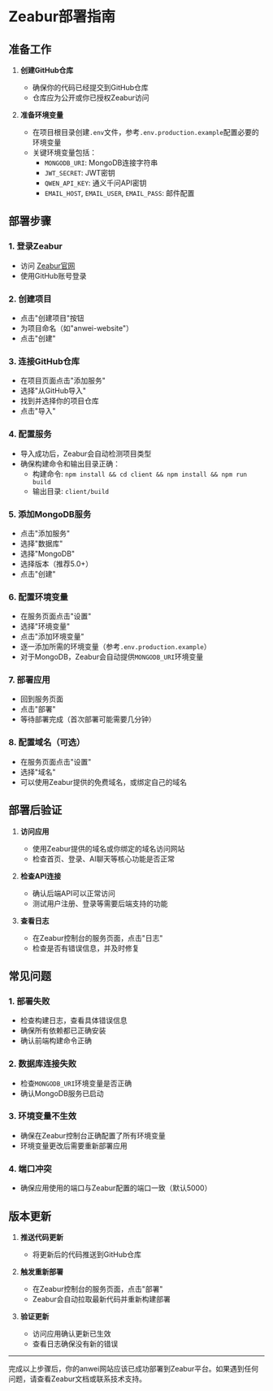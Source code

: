 # Zeabur部署指南

## 准备工作

1. **创建GitHub仓库**
   - 确保你的代码已经提交到GitHub仓库
   - 仓库应为公开或你已授权Zeabur访问

2. **准备环境变量**
   - 在项目根目录创建`.env`文件，参考`.env.production.example`配置必要的环境变量
   - 关键环境变量包括：
     - `MONGODB_URI`: MongoDB连接字符串
     - `JWT_SECRET`: JWT密钥
     - `QWEN_API_KEY`: 通义千问API密钥
     - `EMAIL_HOST`, `EMAIL_USER`, `EMAIL_PASS`: 邮件配置

## 部署步骤

### 1. 登录Zeabur
- 访问 [Zeabur官网](https://zeabur.com/)
- 使用GitHub账号登录

### 2. 创建项目
- 点击"创建项目"按钮
- 为项目命名（如"anwei-website"）
- 点击"创建"

### 3. 连接GitHub仓库
- 在项目页面点击"添加服务"
- 选择"从GitHub导入"
- 找到并选择你的项目仓库
- 点击"导入"

### 4. 配置服务
- 导入成功后，Zeabur会自动检测项目类型
- 确保构建命令和输出目录正确：
  - 构建命令: `npm install && cd client && npm install && npm run build`
  - 输出目录: `client/build`

### 5. 添加MongoDB服务
- 点击"添加服务"
- 选择"数据库"
- 选择"MongoDB"
- 选择版本（推荐5.0+）
- 点击"创建"

### 6. 配置环境变量
- 在服务页面点击"设置"
- 选择"环境变量"
- 点击"添加环境变量"
- 逐一添加所需的环境变量（参考`.env.production.example`）
- 对于MongoDB，Zeabur会自动提供`MONGODB_URI`环境变量

### 7. 部署应用
- 回到服务页面
- 点击"部署"
- 等待部署完成（首次部署可能需要几分钟）

### 8. 配置域名（可选）
- 在服务页面点击"设置"
- 选择"域名"
- 可以使用Zeabur提供的免费域名，或绑定自己的域名

## 部署后验证

1. **访问应用**
   - 使用Zeabur提供的域名或你绑定的域名访问网站
   - 检查首页、登录、AI聊天等核心功能是否正常

2. **检查API连接**
   - 确认后端API可以正常访问
   - 测试用户注册、登录等需要后端支持的功能

3. **查看日志**
   - 在Zeabur控制台的服务页面，点击"日志"
   - 检查是否有错误信息，并及时修复

## 常见问题

### 1. 部署失败
- 检查构建日志，查看具体错误信息
- 确保所有依赖都已正确安装
- 确认前端构建命令正确

### 2. 数据库连接失败
- 检查`MONGODB_URI`环境变量是否正确
- 确认MongoDB服务已启动

### 3. 环境变量不生效
- 确保在Zeabur控制台正确配置了所有环境变量
- 环境变量更改后需要重新部署应用

### 4. 端口冲突
- 确保应用使用的端口与Zeabur配置的端口一致（默认5000）

## 版本更新

1. **推送代码更新**
   - 将更新后的代码推送到GitHub仓库

2. **触发重新部署**
   - 在Zeabur控制台的服务页面，点击"部署"
   - Zeabur会自动拉取最新代码并重新构建部署

3. **验证更新**
   - 访问应用确认更新已生效
   - 查看日志确保没有新的错误

---

完成以上步骤后，你的anwei网站应该已成功部署到Zeabur平台。如果遇到任何问题，请查看Zeabur文档或联系技术支持。
